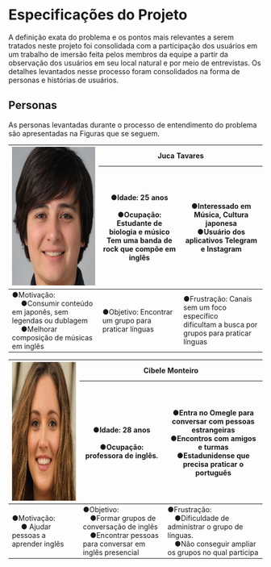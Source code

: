 # Especificações do Projeto

A definição exata do problema e os pontos mais relevantes a serem tratados neste projeto foi consolidada com a participação dos usuários em um trabalho de imersão feita pelos membros da equipe a partir da observação dos usuários em seu local natural e por meio de entrevistas. Os detalhes levantados nesse processo foram consolidados na forma de personas e histórias de usuários.

## Personas

As personas levantadas durante o processo de entendimento do problema são apresentadas na Figuras que se seguem.

<table class="tg">
<thead>
  <tr>
    <th class="tg-0pky" rowspan="2">
      <img src="./Persona1_Juca_Tavares.jpg" width="272" height="275">
    </th>
    <th class="tg-pie6" colspan="2"><span style="font-weight:bold">Juca Tavares</span></th>
  </tr>
  <tr>
    <th class="tg-0pky">●Idade: 25 anos<br><br> ●Ocupação: Estudante de biologia e músico <br> Tem uma banda de rock que compõe em inglês</th>
    <th class="tg-0pky">●Interessado em Música, Cultura japonesa <br> ●Usuário dos aplicativos Telegram e Instagram</th>
  </tr>
</thead>
<tbody>
  <tr>
    <td class="tg-0pky">●Motivação:<br> 
        &emsp; ●Consumir conteúdo em japonês, sem legendas ou dublagem<br>
        &emsp; ●Melhorar composição de músicas em inglês</td>
    <td class="tg-0pky">●Objetivo: Encontrar um grupo para praticar línguas</td>
    <td class="tg-0pky">●Frustração: Canais sem um foco específico <br> dificultam a busca por grupos para praticar línguas
  </tr>
</tbody>
</table>

<table class="tg">
<thead>
  <tr>
    <th class="tg-0pky" rowspan="2">
      <img src="./Persona2_Cibele_Monteiro.jpg" width="272" height="275">
    </th>
    <th class="tg-pie6" colspan="2"><span style="font-weight:bold">Cibele Monteiro</span></th>
  </tr>
  <tr>
    <th class="tg-0pky">●Idade: 28 anos<br><br> ●Ocupação: professora de inglês.</th>
    <th class="tg-0pky">●Entra no Omegle para conversar com pessoas estrangeiras <br> ●Encontros com amigos e turmas <br>●Estadunidense que precisa praticar o português </th>
  </tr>
</thead>
<tbody>
  <tr>
    <td class="tg-0pky">●Motivação:<br> 
        &emsp; ●	Ajudar pessoas a aprender inglês
    <td class="tg-0pky">●Objetivo: <br>&emsp;●Formar grupos de conversação de inglês <br>&emsp;●Encontrar pessoas para conversar em inglês presencial</td>
    <td class="tg-0pky">●Frustração: <br>&emsp;●Dificuldade de administrar o grupo de línguas. <br>&emsp;●Não conseguir ampliar os grupos no qual participa
  </tr>
</tbody>
</table>
